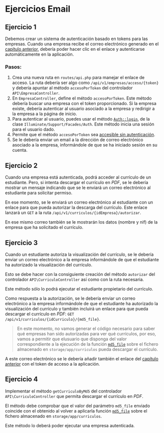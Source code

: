 # Ejercicios Email

## Ejercicio 1

Debemos crear un sistema de autenticación basado en tokens para las empresas. Cuando una empresa recibe el correo electrónico generado en el [capítulo anterior](./13_email.md), debería poder hacer clic en el enlace y autenticarse automáticamente en la aplicación.

### Pasos:

1. Crea una nueva ruta en `routes/api.php` para manejar el enlace de acceso. La ruta debería ser algo como `/api/v1/empresas/acceso/{token}` y debería apuntar al método `accesoPorToken` del controlador `API\EmpresaController`.
2. En `EmpresaController`, define el método `accesoPorToken`. Este método debería buscar una empresa con el token proporcionado. Si la empresa existe, debería autenticar al usuario asociado a la empresa y redirigir a la empresa a la página de inicio.
3. Para autenticar al usuario, puedes usar el método [`Auth::login`](https://laravel.com/api/10.x/Illuminate/Support/Facades/Auth.html#method_login), de la clase `Illuminate/Support/Facades/Auth`. Este método inicia una sesión para el usuario dado.
4. Permite que el método `accesoPorToken` sea [accesible sin autenticación](./103_roles.md#permitir-el-acceso-a-algunos-métodos-a-usuarios-anónimos).
5. Se le debería enviar un email a la dirección de correo electrónico asociado a la empresa, informándole de que se ha iniciado sesión en su cuenta.

## Ejercicio 2

Cuando una empresa está autenticada, podrá acceder al currículo de un estudiante. Pero, si intenta descargar el currículo en _PDF_, se le debería mostrar un mensaje indicando que se le enviará un correo electrónico al estudiante para solicitar permiso.

En ese momento, se le enviará un correo electrónico al estudiante con un enlace para que pueda autorizar la descarga del currículo. Este enlace lanzará un `GET` a la ruta `/api/v1/curriculos/{idEmpresa}/autorizar`.

En ese mismo correo también se le mostrarán los datos (nombre y nif) de la empresa que ha solicitado el currículo.

## Ejercicio 3

Cuando un estudiante autoriza la visualización del currículo, se le debería enviar un correo electrónico a la empresa informándole de que el estudiante ha autorizado la visualización del currículo.

Esto se debe hacer con la consiguiente creación del método `autorizar` del controlador `API\CurriculoController` así como con la ruta necesaria.

Este método sólo lo podrá ejecutar el estudiante propietario del currículo.

Como respuesta a la autorización, se le debería enviar un correo electrónico a la empresa informándole de que el estudiante ha autorizado la visualización del currículo y también incluirá un enlace para que pueda descargar el currículo en _PDF_: `GET /api/v1/curriculos/{idCurriculo}/{md5_file}`.

> En este momento, no vamos generar el código necesario para saber qué empresas han sido autorizadas para ver qué currículos, por eso, vamos a permitir que elusuario que disponga del valor correspondiente a la ejecución de la función [`md5_file`](https://www.php.net/manual/es/function.md5-file.php) sobre el fichero almacenado en `storage/app/curriculos` pueda descargar el currículo.

A este correo electrónico se le debería añadir también el enlace del [capítulo anterior](./13_email.md) con el token de acceso a la aplicación.

## Ejercicio 4

Implementar el método `getCurriculoByMd5` del controlador `API\CurriculoController` que permita descargar el currículo en _PDF_.

El método debe comprobar que el valor del parámetro `md5_file` enviado coincide con el obtenido al volver a aplicarla función [`md5_file`](https://www.php.net/manual/es/function.md5-file.php) sobre el fichero almacenado en `storage/app/curriculos`.

Este método lo deberá poder ejecutar una empresa autenticada.
